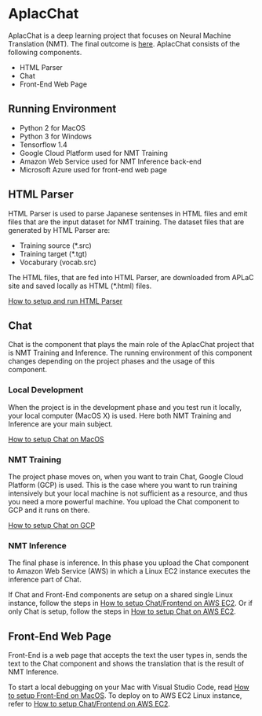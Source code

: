 # AplacChat

AplacChat is a deep learning project that focuses on Neural Machine Translation (NMT). The final outcome is [here](http://aplac-chat.koni4.net/).
AplacChat consists of the following components.
* HTML Parser
* Chat
* Front-End Web Page

## Running Environment
* Python 2 for MacOS
* Python 3 for Windows
* Tensorflow 1.4
* Google Cloud Platform used for NMT Training
* Amazon Web Service used for NMT Inference back-end
* Microsoft Azure used for front-end web page

## HTML Parser
HTML Parser is used to parse Japanese sentenses in HTML files and emit files that are the input dataset for NMT training. The dataset files that are generated by HTML Parser are:
* Training source (*.src)
* Training target (*.tgt)
* Vocaburary (vocab.src)

The HTML files, that are fed into HTML Parser, are downloaded from APLaC site and saved locally as HTML (*.html) files. 

[How to setup and run HTML Parser](HTMLParser/README%20Setup%20HTML%20Parser.md)

## Chat
Chat is the component that plays the main role of the AplacChat project that is NMT Training and Inference. The running environment of this component changes depending on the project phases and the usage of this component.

### Local Development
When the project is in the development phase and you test run it locally, your local computer (MacOS X) is used. Here both NMT Training and Inference are your main subject.

[How to setup Chat on MacOS](chat/README%20Setup%20Chat%20on%20MacOS.md)

### NMT Training
The project phase moves on, when you want to train Chat, Google Cloud Platform (GCP) is used. This is the case where you want to run training intensively but your local machine is not sufficient as a resource, and thus you need a more powerful machine. You upload the Chat component to GCP and it runs on there.

[How to setup Chat on GCP](chat/README%20Setup%20chat%20on%20GCP.md)

### NMT Inference
The final phase is inference. In this phase you upload the Chat component to Amazon Web Service (AWS) in which a Linux EC2 instance executes the inference part of Chat.

If Chat and Front-End components are setup on a shared single Linux instance, follow the steps in [How to setup Chat/Frontend on AWS EC2](chat/README%20Setup%20chat-frontend%20on%20AWS%20EC2.md). Or if only Chat is setup, follow the steps in [How to setup Chat on AWS EC2](chat/README%20Setup%20chat%20on%20AWS%20EC2.md).

## Front-End Web Page
Front-End is a web page that accepts the text the user types in, sends the text to the Chat component and shows the translation that is the result of NMT Inference.

To start a local debugging on your Mac with Visual Studio Code, read [How to setup Front-End on MacOS](frontend/README%20Setup%20frontend%20on%20MacOS.md). To deploy on to AWS EC2 Linux instance, refer to [How to setup Chat/Frontend on AWS EC2](chat/README%20Setup%20chat-frontend%20on%20AWS%20EC2.md).
